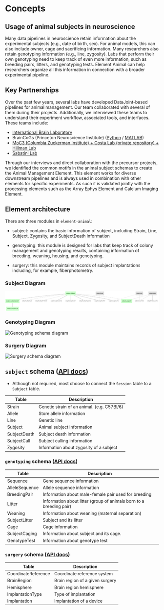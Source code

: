 # Concepts

## Usage of animal subjects in neuroscience

Many data pipelines in neuroscience retain information about the experimental subjects
(e.g., date of birth, sex). For animal models, this can also include owner, cage and
sacrificing information. Many researchers also retain genotyping information (e.g.,
line, zygosity). Labs that perform their own genotyping need to keep track of even more
information, such as breeding pairs, litters, and genotyping tests. Element Animal can
help researchers organize all this information in connection with a broader experimental
pipeline.

## Key Partnerships

Over the past few years, several labs have developed DataJoint-based pipelines for
animal management. Our team collaborated with several of them during their projects.
Additionally, we interviewed these teams to understand their experiment workflow,
associated tools, and interfaces. These teams include:

- [International Brain Laboratory](https://github.com/int-brain-lab/IBL-pipeline)
- BrainCoGs (Princeton Neuroscience Institute) 
  ([Python](https://github.com/BrainCOGS/U19-pipeline_python) / [MATLAB](https://github.com/BrainCOGS/U19-pipeline-matlab))
- [MoC3 (Columbia Zuckerman Institute) + Costa Lab (private repository) + Hillman Lab](https://github.com/ZuckermanBrain/datajoint-hillman)
- [Sabatini Lab](https://github.com/bernardosabatinilab/sabatini-datajoint-pipeline)

Through our interviews and direct collaboration with the precursor projects, we
identified the common motifs in the animal subject schemas to create the Animal
Management Element. This element works for diverse downstream pipelines and is always
used in combination with other elements for specific experiments. As such it is
validated jointly with the processing elements such as the Array Ephys Element and
Calcium Imaging Element.

## Element architecture

There are three modules in `element-animal`:

- subject: contains the basic information of subject, including Strain, Line, Subject,
  Zygosity, and SubjectDeath information

- genotyping: this module is designed for labs that keep track of colony management and
  genotyping results, containing information of breeding, weaning, housing, and
  genotyping.

- surgery: this module maintains records of subject implantations including, for
  example, fiberphotometry.

### Subject Diagram

![Subject schema diagram](https://raw.githubusercontent.com/datajoint/element-animal/main/images/subject_diagram.svg)

### Genotyping Diagram

![Genotyping schema diagram](https://raw.githubusercontent.com/datajoint/element-animal/main/images/genotyping_diagram.svg)

### Surgery Diagram

![Surgery schema diagram](https://raw.githubusercontent.com/datajoint/element-animal/main/images/surgery_diagram.svg)

## `subject` schema ([API docs](https://datajoint.com/docs/elements/element-animal/api/element_animal/subject))

- Although not required, most choose to connect the `Session` table to a `Subject` table.

| Table        | Description                                 |
| ------------ | ------------------------------------------- |
| Strain       | Genetic strain of an animal. (e.g. C57Bl/6) |
| Allele       | Store allele information                    |
| Line         | Genetic line                                |
| Subject      | Animal subject information                  |
| SubjectDeath | Subject death information                   |
| SubjectCull  | Subject culling information                 |
| Zygosity     | Information about zygosity of a subject     |

### `genotyping` schema ([API docs](https://datajoint.com/docs/elements/element-animal/api/element_animal/genotyping))

| Table          | Description                                                         |
| -------------- | ------------------------------------------------------------------- |
| Sequence       | Gene sequence information                                           |
| AlleleSequence | Allele sequence information                                         |
| BreedingPair   | Information about male-female pair used for breeding                |
| Litter         | Information about litter (group of animals born to a breeding pair) |
| Weaning        | Information about weaning (maternal separation)                     |
| SubjectLitter  | Subject and its litter                                              |
| Cage           | Cage information                                                    |
| SubjectCaging  | Information about subject and its cage.                             |
| GenotypeTest   | Information about genotype test                                     |

### `surgery` schema ([API docs](https://datajoint.com/docs/elements/element-animal/api/element_animal/surgery))

| Table               | Description                                                    |
| ------------------- | -------------------------------------------------------------- |
| CoordinateReference | Coordinate reference system                                    |
| BrainRegion         | Brain region of a given surgery                                |
| Hemisphere          | Brain region hemisphere                                        |
| ImplantationType    | Type of implantation                                           |
| Implantation        | Implantation of a device                                       |

